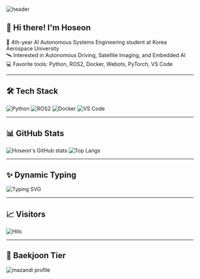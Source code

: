 ![header](https://capsule-render.vercel.app/api?type=waving&color=auto&height=200&text=Welcome%20to%20My%20GitHub&fontAlign=50&fontAlignY=40&desc=Hoseon's%20Profile&descAlign=50&descAlignY=60)

## 👋 Hi there! I'm Hoseon

🚀 4th-year AI Autonomous Systems Engineering student at Korea Aerospace University  
🛰️ Interested in Autonomous Driving, Satellite Imaging, and Embedded AI  
💻 Favorite tools: Python, ROS2, Docker, Webots, PyTorch, VS Code

---

## 🛠️ Tech Stack

![Python](https://img.shields.io/badge/Python-3776AB?style=for-the-badge&logo=Python&logoColor=white)
![ROS2](https://img.shields.io/badge/ROS2-22314E?style=for-the-badge&logo=ROS&logoColor=white)
![Docker](https://img.shields.io/badge/Docker-2496ED?style=for-the-badge&logo=Docker&logoColor=white)
![VS Code](https://img.shields.io/badge/VS%20Code-007ACC?style=for-the-badge&logo=Visual%20Studio%20Code&logoColor=white)

---

## 📊 GitHub Stats

![Hoseon's GitHub stats](https://github-readme-stats.vercel.app/api?username=hoseongi&show_icons=true&theme=radical)
![Top Langs](https://github-readme-stats.vercel.app/api/top-langs/?username=hoseongi&layout=compact)

---

## ✨ Dynamic Typing

![Typing SVG](https://readme-typing-svg.herokuapp.com?font=Fira+Code&size=24&pause=1000&color=F7DF1E&center=true&vCenter=true&width=435&lines=Hello+World!;Welcome+to+my+GitHub+Profile!)

---

## 📈 Visitors

![Hits](https://hits.seeyoufarm.com/api/count/incr/badge.svg?url=https%3A%2F%2Fgithub.com%2Fhoseongi&count_bg=%2379C83D&title_bg=%23555555&icon=github.svg&icon_color=%23E7E7E7&title=visits&edge_flat=false)

---

## 🧩 Baekjoon Tier

![mazandi profile](http://mazassumnida.wtf/api/v2/generate_badge?boj=your_boj_id)
